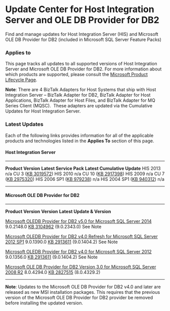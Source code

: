 # Update Center for Host Integration Server and OLE DB Provider for DB2

Find and manage updates for Host Integration Server (HIS) and Microsoft OLE DB Provider for DB2 (included in Microsoft SQL Server Feature Packs)

### Applies to

This page tracks all updates to all supported versions of Host Integration Server and Microsoft OLE DB Provider for DB2. For more information about which products are supported, please consult the [Microsoft Product Lifecycle Page](http://support.microsoft.com/lifecycle/).

**Note**: There are 4 BizTalk Adapters for Host Systems that ship with Host Integration Server – BizTalk Adapter for DB2, BizTalk Adapter for Host Applications, BizTalk Adapter for Host Files, and BizTalk Adapter for MQ Series Client (MQSC).  These adapters are updated via the Cumulative Updates for Host Integration Server.

### Latest Updates

Each of the following links provides information for all of the applicable products and technologies listed in the **Applies To** section of this page.

#### Host Integration Server

  --------------------- ----------------------------------------------------------- --------------------------------------------------------------------
  **Product Version**   **Latest Service Pack**                                     **Latest Cumulative Update**
  HIS 2013              n/a                                                         CU 3 ([KB 3019572](https://support.microsoft.com/kb/3019572))
  HIS 2010              n/a                                                         CU 10 ([KB 2917398](https://support.microsoft.com/kb/2917398))
  HIS 2009              n/a                                                         CU 7 ([KB 2975320](http://support.microsoft.com/kb/2975320/EN-US))
  HIS 2006              SP1 ([KB 979238](http://support.microsoft.com/kb/979238))   n/a
  HIS 2004              SP1 ([KB 940312](http://support.microsoft.com/kb/940312))   n/a
  --------------------- ----------------------------------------------------------- --------------------------------------------------------------------

#### Microsoft OLE DB Provider for DB2

  --------------------------------------------------------------------------------------------------------------------------------------------------- ------------- --------------------------------------------------------------------------
  **Product Version**                                                                                                                                 **Version**   **Latest Update & Version**

  [Microsoft OLEDB Provider for DB2 v5.0 for Microsoft SQL Server 2014](https://www.microsoft.com/en-us/download/details.aspx?id=42295)               9.0.2148.0    [KB 3104962](https://support.microsoft.com/kb/3104962) (9.0.2343.0)
                                                                                                                                                                    See Note

  [Microsoft OLEDB Provider for DB2 v4.0 Refresh for Microsoft SQL Server 2012 SP1](https://www.microsoft.com/en-us/download/details.aspx?id=35580)   9.0.1390.0    [KB 2913611](http://support.microsoft.com/kb/2913611/EN-US) (9.0.1404.2)
                                                                                                                                                                    See Note

  [Microsoft OLEDB Provider for DB2 v4.0 for Microsoft SQL Server 2012](https://www.microsoft.com/en-us/download/details.aspx?id=29065)               9.0.1356.0    [KB 2913611](http://support.microsoft.com/kb/2913611/EN-US) (9.0.1404.2)
                                                                                                                                                                    See Note

  [Microsoft OLE DB Provider for DB2 Version 3.0 for Microsoft SQL Server 2008 R2](https://www.microsoft.com/en-us/download/details.aspx?id=26728)    8.0.4294.0    [KB 2827515](http://support.microsoft.com/kb/2827515) (8.0.4329.2)
  --------------------------------------------------------------------------------------------------------------------------------------------------- ------------- --------------------------------------------------------------------------

**Note**: Updates to the Microsoft OLE DB Provider for DB2 v4.0 and later are released as new MSI installation packages. This requires that the previous version of the Microsoft OLE DB Provider for DB2 provider be removed before installing the updated version.
